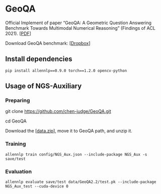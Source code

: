 
# GeoQA 

Official Implement of paper “GeoQA: A Geometric Question Answering Benchmark Towards Multimodal Numerical Reasoning” (Findings of ACL 2021). [<a href="https://arxiv.org/abs/2105.14517">PDF</a>]

Download GeoQA benchmark: [<a href="https://www.dropbox.com/sh/9euqc78dvz6a01e/AAAabmDL1Dd8_2dx1wSJSi8Fa?dl=0">Dropbox</a>]



## Install dependencies
```
pip install allennlp==0.9.0 torch==1.2.0 opencv-python
```
## Usage of NGS-Auxiliary


### Preparing

git clone https://github.com/chen-judge/GeoQA.git

cd GeoQA

Download the [<a href="https://www.dropbox.com/sh/9euqc78dvz6a01e/AAAabmDL1Dd8_2dx1wSJSi8Fa?dl=0">data.zip</a>], move it to GeoQA path, and unzip it.


### Training
    
    allennlp train config/NGS_Aux.json --include-package NGS_Aux -s save/test

### Evaluation
    
    allennlp evaluate save/test data/GeoQA2.2/test.pk --include-package NGS_Aux_test --cuda-device 0



